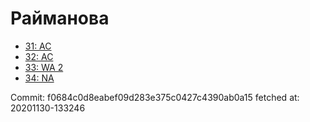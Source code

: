 # Райманова
- [31: AC](31.md)
- [32: AC](32.md)
- [33: WA 2](33.md)
- [34: NA](34.md)

Commit: f0684c0d8eabef09d283e375c0427c4390ab0a15
 fetched at: 20201130-133246
